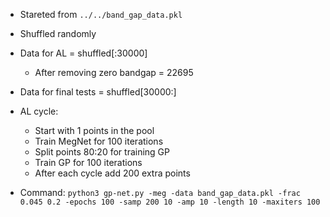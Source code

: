 * Stareted from `../../band_gap_data.pkl`
* Shuffled randomly
* Data for AL = shuffled[:30000]
    * After removing zero bandgap = 22695
* Data for final tests = shuffled[30000:]
* AL cycle:
    * Start with 1 points in the pool
    * Train MegNet for 100 iterations
    * Split points 80:20 for training GP
    * Train GP for 100 iterations
    * After each cycle add 200 extra points 

* Command: `python3 gp-net.py -meg -data band_gap_data.pkl -frac 0.045 0.2 -epochs 100 -samp 200 10 -amp 10 -length 10 -maxiters 100`
